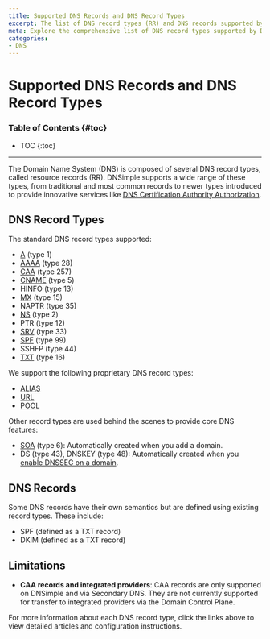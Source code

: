 ```yaml
---
title: Supported DNS Records and DNS Record Types
excerpt: The list of DNS record types (RR) and DNS records supported by DNSimple.
meta: Explore the comprehensive list of DNS record types supported by DNSimple, including A, AAAA, CNAME, MX, and more, to enhance your domain management experience.
categories:
- DNS
---
```


# Supported DNS Records and DNS Record Types

### Table of Contents {#toc}

* TOC
{:toc}

---

The Domain Name System (DNS) is composed of several DNS record types, called resource records (RR). DNSimple supports a wide range of these types, from traditional and most common records to newer types introduced to provide innovative services like [DNS Certification Authority Authorization](/articles/caa-record/).

## DNS Record Types

The standard DNS record types supported:

- [A](/articles/a-record/) (type 1)
- [AAAA](/articles/aaaa-record/) (type 28)
- [CAA](/articles/caa-record/) (type 257)
- [CNAME](/articles/cname-record/) (type 5)
- HINFO (type 13)
- [MX](/articles/mx-record/) (type 15)
- NAPTR (type 35)
- [NS](/articles/ns-record/) (type 2)
- PTR (type 12)
- [SRV](/articles/srv-record/) (type 33)
- [SPF](/articles/spf-record/) (type 99)
- SSHFP (type 44)
- [TXT](/articles/txt-record/) (type 16)

We support the following proprietary DNS record types:

- [ALIAS](/articles/alias-record/)
- [URL](/articles/url-record/)
- [POOL](/articles/pool-record/)

Other record types are used behind the scenes to provide core DNS features:

- [SOA](/articles/soa-record/) (type 6): Automatically created when you add a domain.
- DS (type 43), DNSKEY (type 48): Automatically created when you [enable DNSSEC on a domain](/articles/enabling-dnssec/).

## DNS Records

Some DNS records have their own semantics but are defined using existing record types. These include:

- SPF (defined as a TXT record)
- DKIM (defined as a TXT record)

## Limitations

- **CAA records and integrated providers**: CAA records are only supported on DNSimple and via Secondary DNS. They are not currently supported for transfer to integrated providers via the Domain Control Plane.

For more information about each DNS record type, click the links above to view detailed articles and configuration instructions.
